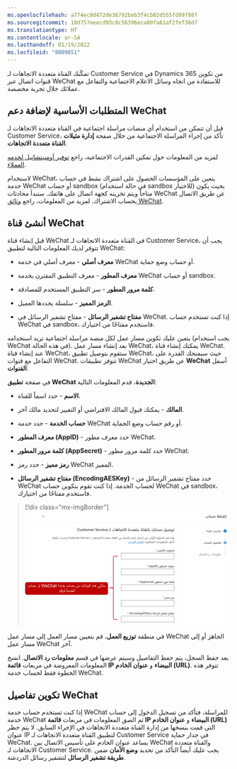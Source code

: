 ```yaml
---
ms.openlocfilehash: a774ec8d472de36792beb3f4cb02d555fd99798f
ms.sourcegitcommit: 10d757eeecd93c8c56396eca00fa61af2fef38d7
ms.translationtype: HT
ms.contentlocale: ar-SA
ms.lasthandoff: 01/19/2022
ms.locfileid: "8009851"
---
```

تمكّنك القناة متعددة الاتجاهات لـ Customer Service في Dynamics 365 من تكوين قنوات اتصال عبر WeChat للاستفادة من اتجاه وسائل الاعلام الاجتماعية والتفاعل مع عملائك خلال تجربة مخصصة.

## <a name="prerequisites-for-adding-wechat-support"></a>المتطلبات الأساسية لإضافة دعم WeChat

قبل أن تتمكن من استخدام أي منصات مراسلة اجتماعية في القناة متعددة الاتجاهات لـ Customer Service، تأكد من إجراء المراسلة الاجتماعية من خلال صفحة **إدارة مثيلات القناة متعددة الاتجاهات**.

لمزيد من المعلومات حول تمكين القدرات الاجتماعية، راجع [توفير أومنيتشانيل لخدمه العملاء](/dynamics365/omnichannel/administrator/omnichannel-provision-license#provision-omnichannel-for-customer-service-application/?azure-portal=true).

لاستخدام WeChat، يتعين على المؤسسات الحصول على اشتراك نشط في حساب خدمة WeChat أو حساب sandbox (في حالة استخدام sandbox للاختبار) بحيث يكون متاحاً ويتم تخزينه كجهة اتصال على هاتفك. ستبدأ محادثات WeChat عن طريق الاتصال بحساب الاشتراك. لمزيد من المعلومات، راجع [وثائق WeChat](/dynamics365/omnichannel/administrator/configure-wechat-channel/?azure-portal=true).

## <a name="create-a-wechat-channel"></a>أنشئ قناة WeChat

قبل إنشاء قناة WeChat في القناة متعددة الاتجاهات لـ Customer Service، يجب أن تتوفر لديك المعلومات التالية لتطبيق WeChat:

- **معرف أصلي** - معرف أصلي في خدمة WeChat أو حساب وضع حماية.

- **معرف المطور** - معرف التطبيق المقترن بخدمة WeChat أو حساب sandbox.

- **كلمة مرور المطور** - سر التطبيق المستخدم للمصادقة.

- **الرمز المميز** - سلسلة يحددها العميل.

- **مفتاح تشفير الرسائل** - مفتاح تشفير الرسائل في WeChat. إذا كنت تستخدم حساب WeChat في sandbox، فاستخدم مفتاحًا من اختيارك.

يتعين عليك تكوين مسار عمل لكل منصة مراسلة اجتماعية تريد استخدامه (يجب استخدام WeChat في هذه الحالة). بعد إنشاء مسار عمل WeChat، يمكنك إنشاء قناة WeChat. عند إنشاء قناة WeChat، ستقوم بتوصيل تطبيق WeChat، حيث سيمنحك القدرة على التفاعل مع قنوات WeChat. تتوفر تطبيقات WeChat عن طريق اختيار **WeChat** أسفل **القنوات**.

في صفحة **تطبيق WeChat الجديدة**، قدم المعلومات التالية:

- **الاسم** - حدد اسماً للقناة.

- **المالك** - يمكنك قبول المالك الافتراضي أو التغيير لتحديد مالك آخر.

- **حساب الخدمة** - حدد خدمة WeChat أو رقم حساب وضع الحماية.

- **معرف المطور (AppID)** - حدد معرف مطور WeChat.

- **كلمة مرور المطور (AppSecret)** - حدد كلمة مرور مطور WeChat.

- **رمز مميز** - حدد رمز WeChat المميز.

- **مفتاح تشفير الرسائل (EncodingAESKey)** - حدد مفتاح تشفير الرسائل من WeChat لحساب الخدمة. إذا كنت تقوم بتكوين حساب WeChat في sandbox، فاستخدم مفتاحًا من اختيارك.

> [!div class="mx-imgBorder"]
> [![تتوفر بيانات تفاصيل الحساب من حساب خدمة WeChat لديك. ويجب إضافة قائمة IP البيضاء إلى حساب خدمة WeChat لديك.](../media/6-1.png)](../media/6-1.png#lightbox)

في منطقة **توزيع العمل**، قم بتعيين مسار العمل إلى مسار عمل WeChat الجاهز أو إلى مسار عمل WeChat آخر.

بعد حفظ السجل، يتم حفظ التفاصيل وسيتم عرضها في قسم **معلومات رد الاتصال**. انسخ المعلومات المعروضة في مربعات **قائمة IP البيضاء** و **عنوان الخادم (URL)**. تتوفر هذه الخطوة فقط لحساب خدمة WeChat.

## <a name="configure-wechat-details"></a>تكوين تفاصيل WeChat

إذا كنت تستخدم حساب خدمة WeChat للمراسلة، فتأكد من تسجيل الدخول إلى حساب خدمة WeChat ثم الصق المعلومات في مربعات **قائمة IP البيضاء** و **عنوان الخادم (URL)** التي قمت بنسخها من إدارة القناة متعددة الاتجاهات في الإجراء السابق. لا يتم حظر عنوان IP لتطبيق القناة متعددة الاتجاهات لـ Customer Service في جدار حماية WeChat. يساعد عنوان الخادم على تأسيس الاتصال بين WeChat والقناة متعددة الاتجاهات لـ Customer Service. يجب عليك أيضاً التأكد من تحديد **وضع الأمان** ضمن **طريقة تشفير الرسائل** لتشفير رسائل الدردشة.
